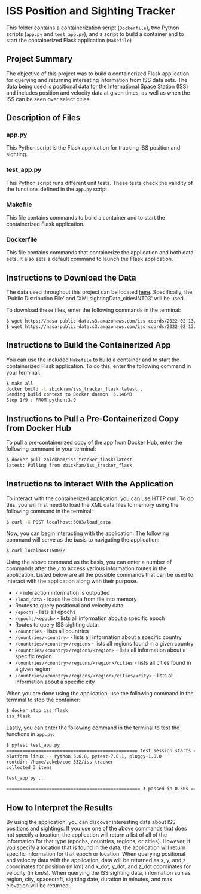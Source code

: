 # ISS Position and Sighting Tracker
This folder contains a containerization script (`Dockerfile`), two Python scripts (`app.py` and `test_app.py`), and a script to build a container and to start the containerized Flask application (`Makefile`)

## Project Summary
The objective of this project was to build a containerized Flask application for querying and returning interesting information from ISS data sets. The data being used is positional data for the International Space Station (ISS) and includes position and velocity data at given times, as well as when the ISS can be seen over select cities.

## Description of Files
### app.py
This Python script is the Flask application for tracking ISS position and sighting. 
### test_app.py
This Python script runs different unit tests. These tests check the validity of the functions defined in the `app.py` script.
### Makefile
This file contains commands to build a container and to start the containerized Flask application.
### Dockerfile
This file contains commands that containerize the application and both data sets. It also sets a default command to launch the Flask application.

## Instructions to Download the Data
The data used throughout this project can be located [here](https://data.nasa.gov/Space-Science/ISS_COORDS_2022-02-13/r6u8-bhhq). Specifically, the 'Public Distribution File' and 'XMLsightingData_citiesINT03' will be used.

To download these files, enter the following commands in the terminal:

```bash
$ wget https://nasa-public-data.s3.amazonaws.com/iss-coords/2022-02-13/ISS_OEM/ISS.OEM_J2K_EPH.xml 
$ wget https://nasa-public-data.s3.amazonaws.com/iss-coords/2022-02-13/ISS_sightings/XMLsightingData_citiesINT03.xml 
```

## Instructions to Build the Containerized App
You can use the included `Makefile` to build a container and to start the containerized Flask application. To do this, enter the following command in your terminal:

```bash
$ make all
docker build -t zbickham/iss_tracker_flask:latest .
Sending build context to Docker daemon  5.146MB
Step 1/9 : FROM python:3.9
```

## Instructions to Pull a Pre-Containerized Copy from Docker Hub
To pull a pre-containerized copy of the app from Docker Hub, enter the following command in your terminal:

```bash
$ docker pull zbickham/iss_tracker_flask:latest
latest: Pulling from zbickham/iss_tracker_flask
```

## Instructions to Interact With the Application
To interact with the containerized application, you can use HTTP curl. To do this, you will first need to load the XML data files to memory using the following command in the terminal:

```bash
$ curl -X POST localhost:5003/load_data
```

Now, you can begin interacting with the application. The following command will serve as the basis to navigating the application:

```bash
$ curl localhost:5003/
```

Using the above command as the basis, you can enter a number of commands after the `/` to access various information routes in the application. Listed below are all the possible commands that can be used to interact with the application along with their purpose.

- `/` - interaction information is outputted
- `/load_data` - loads the data from file into memory
- Routes to query positional and velocity data:
- `/epochs` - lists all epochs
- `/epochs/<epoch>` - lists all information about a specific epoch
- Routes to query ISS sighting data:
- `/countries` - lists all countries
- `/countries/<country>` - lists all information about a specific country
- `/countries/<country>/regions` - lists all regions found in a given country
- `/countries/<country>/regions/<region>` - lists all information about a specific region
- `/countries/<country>/regions/<region>/cities` - lists all cities found in a given region
- `/countries/<country>/regions/<region>/cities/<city>` - lists all information about a specific city

When you are done using the application, use the following command in the terminal to stop the container:

```bash
$ docker stop iss_flask
iss_flask
```

Lastly, you can enter the following command in the terminal to test the functions in `app.py`:
```bash
$ pytest test_app.py
================================================= test session starts ==================================================
platform linux -- Python 3.6.8, pytest-7.0.1, pluggy-1.0.0
rootdir: /home/zekeb/coe-332/iss-tracker
collected 3 items

test_app.py ...                                                                                                  [100%]

================================================== 3 passed in 0.30s ===================================================
```


## How to Interpret the Results
By using the application, you can discover interesting data about ISS positions and sightings. If you use one of the above commands that does not specify a location, the application will return a list of all of the information for that type (epochs, countries, regions, or cities). However, if you specify a location that is found in the data, the application will return specific information for that epoch or location. When querying positional and velocity data with the application, data will be returned as x, y, and z coordinates for position (in km) and x_dot, y_dot, and z_dot coordinates for velocity (in km/s). When querying the ISS sighting data, information suh as region, city, spacecraft, sighting date, duration in minutes, and max elevation will be returned.
